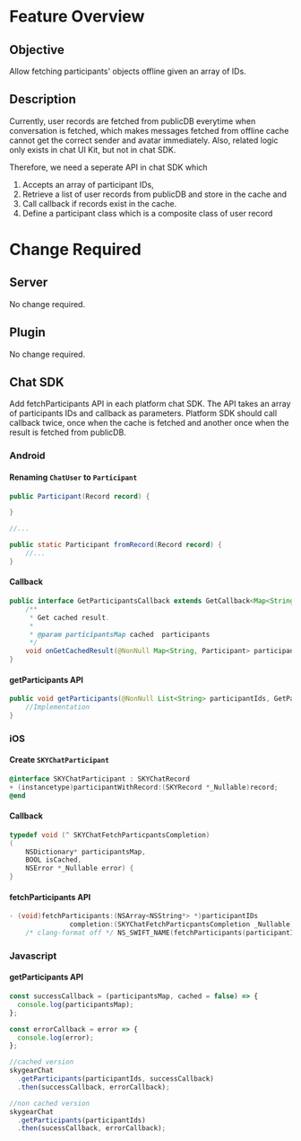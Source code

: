 # Feature Overview

## Objective
Allow fetching participants' objects offline given an array of IDs.

## Description

Currently, user records are fetched from publicDB everytime when conversation is fetched, which makes messages fetched from offline cache cannot get the correct sender and avatar immediately. Also, related logic only exists in chat UI Kit, but not in chat SDK.

Therefore, we need a seperate API in chat SDK which

1. Accepts an array of participant IDs,
2. Retrieve a list of user records from publicDB and store in the cache and
3. Call callback if records exist in the cache.
4. Define a participant class which is a composite class of user record

# Change Required

## Server

No change required.

## Plugin

No change required.

## Chat SDK

Add fetchParticipants API in each platform chat SDK. The API takes an array of participants IDs and callback as parameters. Platform SDK should call callback twice, once when the cache is fetched and another once when the result is fetched from publicDB.

### Android

#### Renaming `ChatUser` to `Participant`

```java
public Participant(Record record) {

}

//...

public static Participant fromRecord(Record record) {
    //...
}
```

#### Callback
```java
public interface GetParticipantsCallback extends GetCallback<Map<String, Participant>> {
    /**
     * Get cached result.
     *
     * @param participantsMap cached  participants
     */
    void onGetCachedResult(@NonNull Map<String, Participant> participantsMap);
}
```

#### getParticipants API

```java
public void getParticipants(@NonNull List<String> participantIds, GetParticipantsCallback callback) {
    //Implementation
}
```

### iOS

#### Create `SKYChatParticipant`
```objectivec
@interface SKYChatParticipant : SKYChatRecord
+ (instancetype)participantWithRecord:(SKYRecord *_Nullable)record;
@end
```

#### Callback
```objectivec
typedef void (^ SKYChatFetchParticpantsCompletion)
(
    NSDictionary* participantsMap,
    BOOL isCached,
    NSError *_Nullable error) {
}
```

#### fetchParticipants API
```objectivec
- (void)fetchParticipants:(NSArray<NSString*> *)participantIDs
               completion:(SKYChatFetchParticpantsCompletion _Nullable)completion
    /* clang-format off */ NS_SWIFT_NAME(fetchParticipants(participantIDs:completion:));
```


### Javascript

#### getParticipants API

```javascript
const successCallback = (participantsMap, cached = false) => {
  console.log(participantsMap);
};

const errorCallback = error => {
  console.log(error);
};

//cached version
skygearChat
  .getParticipants(participantIds, successCallback)
  .then(successCallback, errorCallback);

//non cached version
skygearChat
  .getParticipants(participantIds)
  .then(sucessCallback, errorCallback);
```
